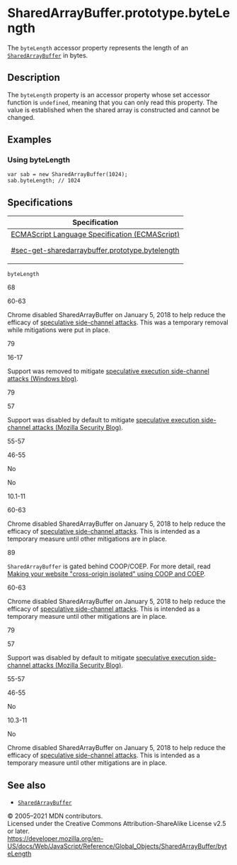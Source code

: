 # SharedArrayBuffer.prototype.byteLength

The `byteLength` accessor property represents the length of an [`SharedArrayBuffer`](../sharedarraybuffer) in bytes.

## Description

The `byteLength` property is an accessor property whose set accessor function is `undefined`, meaning that you can only read this property. The value is established when the shared array is constructed and cannot be changed.

## Examples

### Using byteLength

    var sab = new SharedArrayBuffer(1024);
    sab.byteLength; // 1024

## Specifications

<table><thead><tr class="header"><th>Specification</th></tr></thead><tbody><tr class="odd"><td><a href="https://tc39.es/ecma262/#sec-get-sharedarraybuffer.prototype.bytelength">ECMAScript Language Specification (ECMAScript) 
<br/>

<span class="small">#sec-get-sharedarraybuffer.prototype.bytelength</span></a></td></tr></tbody></table>

`byteLength`

68

60-63

Chrome disabled SharedArrayBuffer on January 5, 2018 to help reduce the efficacy of [speculative side-channel attacks](https://www.chromium.org/Home/chromium-security/ssca). This was a temporary removal while mitigations were put in place.

79

16-17

Support was removed to mitigate [speculative execution side-channel attacks (Windows blog)](https://blogs.windows.com/msedgedev/2018/01/03/speculative-execution-mitigations-microsoft-edge-internet-explorer).

79

57

Support was disabled by default to mitigate [speculative execution side-channel attacks (Mozilla Security Blog)](https://blog.mozilla.org/security/2018/01/03/mitigations-landing-new-class-timing-attack/).

55-57

46-55

No

No

10.1-11

60-63

Chrome disabled SharedArrayBuffer on January 5, 2018 to help reduce the efficacy of [speculative side-channel attacks](https://www.chromium.org/Home/chromium-security/ssca). This is intended as a temporary measure until other mitigations are in place.

89

`SharedArrayBuffer` is gated behind COOP/COEP. For more detail, read [Making your website "cross-origin isolated" using COOP and COEP](https://web.dev/coop-coep/).

60-63

Chrome disabled SharedArrayBuffer on January 5, 2018 to help reduce the efficacy of [speculative side-channel attacks](https://www.chromium.org/Home/chromium-security/ssca). This is intended as a temporary measure until other mitigations are in place.

79

57

Support was disabled by default to mitigate [speculative execution side-channel attacks (Mozilla Security Blog)](https://blog.mozilla.org/security/2018/01/03/mitigations-landing-new-class-timing-attack/).

55-57

46-55

No

10.3-11

No

Chrome disabled SharedArrayBuffer on January 5, 2018 to help reduce the efficacy of [speculative side-channel attacks](https://www.chromium.org/Home/chromium-security/ssca). This is intended as a temporary measure until other mitigations are in place.

## See also

-   [`SharedArrayBuffer`](../sharedarraybuffer)

© 2005–2021 MDN contributors.  
Licensed under the Creative Commons Attribution-ShareAlike License v2.5 or later.  
<a href="https://developer.mozilla.org/en-US/docs/Web/JavaScript/Reference/Global_Objects/SharedArrayBuffer/byteLength" class="_attribution-link">https://developer.mozilla.org/en-US/docs/Web/JavaScript/Reference/Global_Objects/SharedArrayBuffer/byteLength</a>
